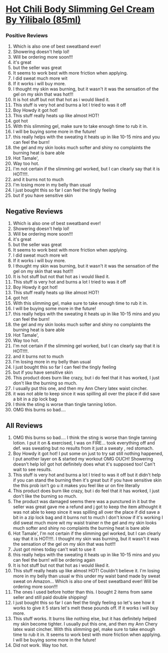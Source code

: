 # [Hot Chili Body Slimming Gel Cream By Yilibalo (85ml)](https://products.checkmycream.com/products/Hot-Chili-Body-Slimming-Gel-Cream-By-Yilibalo-(85ml).html)

### Positive Reviews

<ol>
      <li>Which is also one of best sweatband ever!</li>
      <li>Showering doesn&#x27;t help lol!</li>
      <li>Will be ordering more soon!!!</li>
      <li>it&#x27;s great</li>
      <li>but the seller was great</li>
      <li>It seems to work best with more friction when applying.</li>
      <li>I did sweat much more wit</li>
      <li>If it works i will buy more.</li>
      <li>I thought my skin was burning, but it wasn&#x27;t it was the sensation of the gel on my skin that was hot!!!</li>
      <li>It is hot stuff but not that hot as i would liked it.</li>
      <li>This stuff is very hot and burns a lot I tried to was it off</li>
      <li>Boy Howdy it got hot!</li>
      <li>This stuff really heats up like almost HOT!  </li>
      <li>got hot</li>
      <li>With this slimming gel, make sure to take enough time to rub it in.</li>
      <li>I will be buying some more in the future!</li>
      <li>this really helps with the sweating it heats up in like 10-15 mins and you can feel the burn!</li>
      <li>the gel and my skin looks much softer and shiny no complaints the burning heat is bare able</li>
      <li>Hot Tamale&#x27;,  </li>
      <li>Way too hot.</li>
      <li>I&#x27;m not certain if the slimming gel worked, but I can clearly say that it is HOT!!!!.  </li>
      <li>and it burns not to much</li>
      <li>I&#x27;m losing more in my belly than usual</li>
      <li>I just bought this so far I can feel the tingly feeling</li>
      <li>but if you have sensitive skin</li>
</ol>


<h2>Negative Reviews</h2>
<ol>
<li> Which is also one of best sweatband ever!</li>
<li> Showering doesn&#x27;t help lol!</li>
<li> Will be ordering more soon!!!</li>
<li> it&#x27;s great</li>
<li> but the seller was great</li>
<li> It seems to work best with more friction when applying.</li>
<li> I did sweat much more wit</li>
<li> If it works i will buy more.</li>
<li> I thought my skin was burning, but it wasn&#x27;t it was the sensation of the gel on my skin that was hot!!!</li>
<li> It is hot stuff but not that hot as i would liked it.</li>
<li> This stuff is very hot and burns a lot I tried to was it off</li>
<li> Boy Howdy it got hot!</li>
<li> This stuff really heats up like almost HOT!  </li>
<li> got hot</li>
<li> With this slimming gel, make sure to take enough time to rub it in.</li>
<li> I will be buying some more in the future!</li>
<li> this really helps with the sweating it heats up in like 10-15 mins and you can feel the burn!</li>
<li> the gel and my skin looks much softer and shiny no complaints the burning heat is bare able</li>
<li> Hot Tamale&#x27;,  </li>
<li> Way too hot.</li>
<li> I&#x27;m not certain if the slimming gel worked, but I can clearly say that it is HOT!!!!.  </li>
<li> and it burns not to much</li>
<li> I&#x27;m losing more in my belly than usual</li>
<li> I just bought this so far I can feel the tingly feeling</li>
<li> but if you have sensitive skin</li>
<li> This product does burn like crazy, but i do feel that it has worked, I just don&#x27;t like the burning so much.</li>
<li> I usually put this one, and then my Ann Chery latex waist cincher.</li>
<li> it was not able to keep since it was spilling all over the place if did save a bit in a zip lock bag</li>
<li> I think the sting is worse than tingle tanning lotion.</li>
<li> OMG this burns so bad....</li>
</ol>

<h2>All Reviews</h2>

<ol>
    <li> OMG this burns so bad.... I think the sting is worse than tingle tanning lotion. I put it on &amp; exercised, I was on FIRE... took everything off and def. was sweating but no results from it just a sweaty , red stomach.</li>
    <li> Boy Howdy it got hot! I put some on just to try sat still nothing happened, I put another layer on &amp; started my workout OMG OUCH! Showering doesn&#x27;t help lol! got hot definitely does what it&#x27;s supposed too! Can&#x27;t wait to see results.</li>
    <li> This stuff is very hot and burns a lot I tried to was it off but it didn&#x27;t help if you can stand the burning then it&#x27;s great but if you have sensitive skin the this prob isn&#x27;t go u it makes you feel like ur on fire literally</li>
    <li> This product does burn like crazy, but i do feel that it has worked, I just don&#x27;t like the burning so much.</li>
    <li> The product was damaged seems there was a punctured in it but the seller was great gave me a refund and j got to keep the item althought it was not able to keep since it was spilling all over the place if did save a bit in a zip lock bag and it burns not to much I don&#x27;t know if it&#x27;s working I did sweat much more wit my waist trainer n the gel and my skin looks much softer and shiny no complaints the burning heat is bare able</li>
    <li> Hot Tamale&#x27;,  I&#x27;m not certain if the slimming gel worked, but I can clearly say that it is HOT!!!!.  I thought my skin was burning, but it wasn&#x27;t it was the sensation of the gel on my skin that was hot!!!</li>
    <li> Just got mines today can&#x27;t wait to use it</li>
    <li> this really helps with the sweating it heats up in like 10-15 mins and you can feel the burn! will be ordering again</li>
    <li> It is hot stuff but not that hot as i would liked it.</li>
    <li> This stuff really heats up like almost HOT!  Couldn&#x27;t believe it.  I&#x27;m losing more in my belly than usual w this under my waist band made by sweat sweat on Amazon... Which is also one of best sweatband ever! Will be ordering more soon!!!</li>
    <li> The ones I used before hotter than this. I bought 2 items from same seller and still paid double shipping!</li>
    <li> I just bought this so far I can feel the tingly feeling so let&#x27;s see how it works to give it 5 stars let&#x27;s melt these pounds off. If it works i will buy more.</li>
    <li> This stuff works. It burns like nothing else, but it has definitely helped my skin become tighter. I usually put this one, and then my Ann Chery latex waist cincher. With this slimming gel, make sure to take enough time to rub it in. It seems to work best with more friction when applying. I will be buying some more in the future!</li>
    <li> Did not work. Way too hot.</li>
</ol>




